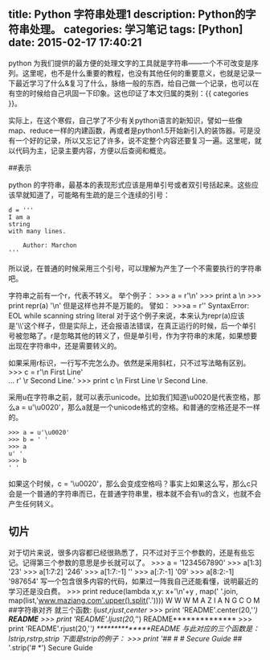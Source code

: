 title: Python 字符串处理1
description: Python的字符串处理。
categories: 学习笔记
tags: [Python]
date: 2015-02-17 17:40:21
---
python 为我们提供的最方便的处理文字的工具就是字符串——一个不可改变是序列。这里呢，也不是什么重要的教程，也没有其他任何的重要意义，也就是记录一下最近学习了什么&复习了什么，脉络一般的东西，给自己做一个记录，也可以在有空的时候给自己巩固一下印象。这也印证了本文归属的类别：{{ categories }}。

实际上，在这个寒假，自己学了不少有关python语言的新知识，譬如一些像map、reduce一样的内建函数，再或者是python1.5开始新引入的装饰器。可是没有一个好的记录，所以又忘记了许多，说不定整个内容还要复习一遍。这里呢，就以代码为主，记录主要内容，方便以后查阅和概览。


##表示

python 的字符串，最基本的表现形式应该是用单引号或者双引号括起来。这些应该早就知道了，可能略有生疏的是三个连续的引号：

    d = '''
    I am a 
    string 
    with many lines.
    
        Author: Marchon
    '''
所以说，在普通的时候采用三个引号，可以理解为产生了一个不需要执行的字符串吧。
<!--more-->
字符串之前有一个r，代表不转义。
举个例子：
    >>> a = r'\n'
    >>> print a
    \n
    >>> print repr(a)
    '\\n'
但是这样也并不是万能的。
譬如：
    >>>a = r'\'
    SyntaxError: EOL while scanning string literal
对于这个例子来说，本来认为repr(a)应该是'\\\\'这个样子，但是实际上，还会报语法错误，在真正运行的时候，后一个单引号被忽略了。r是忽略其他的转义了，但是单引号，作为字符串的末尾，如果想要出现在字符串中，还是需要转义的。


如果采用r标识，一行写不完怎么办。依然是采用斜杠，只不过写法略有区别。
    >>> c = r'\n First Line' \
    ...  r' \r Second Line.'
    >>> print c
    \n First Line \r Second Line.
    
采用u在字符串之前，就可以表示unicode。比如我们知道\u0020是代表空格，那么a = u'\u0020'，那么a就是一个unicode格式的空格。和普通的空格还是不一样的。

    >>> a = u'\u0020'
    >>> b = ' '
    >>> a
    u' '
    >>> b
    ' '
如果这个时候，c = '\u0020'，那么会变成空格吗？事实上如果这么写，那么c只会是一个普通的字符串而已，在普通字符串里，根本就不会有\u的含义，也就不会产生任何转义。

## 切片
对于切片来说，很多内容都已经很熟悉了，只不过对于三个参数的，还是有些忘记。记得第三个参数的意思是步长就可以了。
    >>> a = '1234567890'
    >>> a[1:3]
    '23'
    >>> a[1:7:2]
    '246'
    >>> a[1:7:-1]
    ''
    >>> a[:7:-1]
    '09'
    >>> a[8:2:-1]
    '987654'
写一个包含很多内容的代码，如果过一阵我自己还能看懂，说明最近的学习还是没白费。
    >>> print reduce(lambda x,y: x+'\n'+y , map(' '.join, map(list,'www.maziang.com'.upper().split('.'))))
    W W W
    M A Z I A N G
    C O M
##字符串对齐
就三个函数:
*ljust*,*rjust*,*center*
    >>> print 'README'.center(20,'*')
    *******README*******
    >>> print 'README'.ljust(20,'*')
    README**************
    >>> print 'README'.rjust(20,'*')
    **************README
与此对应的三个函数是：*lstrip*,*rstrp*,*strip*
下面是strip的例子：
    >>> print '## #  # Secure Guide #*# '.strip('# *')
    Secure Guide
